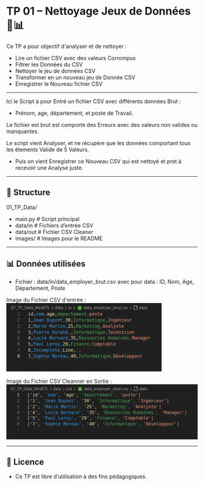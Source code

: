 # TP 01 – Nettoyage Jeux de Données 🧹📊

Ce TP a pour objectif d'analyser et de nettoyer :
- Lire un fichier CSV avec des valeurs Corrompus
- Filtrer les Données du CSV
- Nettoyer le jeu de données CSV 
- Transformer en un nouveau jeu de Donnée CSV
- Enregistrer le Nouveau fichier CSV 

---

Ici le Script à pour Entré un fichier CSV avec différents données Brut : 
- Prénom, age, département, et poste de Travail. 

Le fichier est brut est comporte des Erreurs avec des valeurs non valides ou manquantes. 

Le script vient Analyser, et ne récupère que les données comportant tous les élements Valide de 5 Valeurs. 

- Puis on vient Enregistrer ce Nouveau CSV qui est nettoyé et pret à recevoir une Analyse juste.

---

## 📁 Structure
01_TP_Data/
- main.py # Script principal
- data/in # Fichiers d’entrée CSV
- data/out # Fichier CSV Cleaner 
- images/ # Images pour le README

---

## 📊 Données utilisées 

- Fichier : data/in/data_employer_brut.csv
avec pour data : ID, Nom, Age, Département, Poste


Image du Fichier CSV d'entrée : 
![Data Brut](images/capture_data_brut.png)

Image du Fichier CSV Cleanner en Sortie : 
![Data Clean](images/capture_data_clean.png)

---

## 📄 Licence
- Ce TP est libre d’utilisation à des fins pédagogiques.